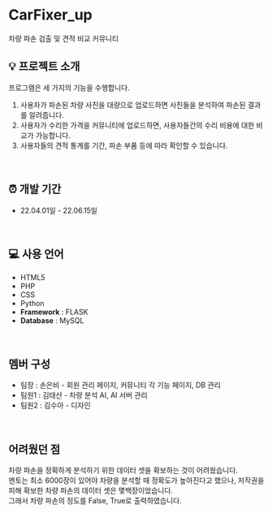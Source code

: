 # CarFixer_up
차량 파손 검출 및 견적 비교 커뮤니티

## 💡 프로젝트 소개
프로그램은 세 가지의 기능을 수행합니다.
1. 사용자가 파손된 차량 사진을 대량으로 업로드하면 사진들을 분석하여 파손된 결과를 알려줍니다.
2. 사용자가 수리한 가격을 커뮤니티에 업로드하면, 사용자들간의 수리 비용에 대한 비교가 가능합니다.
3. 사용자들의 견적 통계를 기간, 파손 부품 등에 따라 확인할 수 있습니다.
<br/>

## ⏰ 개발 기간
* 22.04.01일 - 22.06.15일
<br/>

## 💻 사용 언어
- HTML5
- PHP
- CSS
- Python
- **Framework** : FLASK
- **Database** : MySQL
<br/>

## 멤버 구성
- 팀장 : 손은비 - 회원 관리 페이지, 커뮤니티 각 기능 페이지, DB 관리
- 팀원1 : 김태산 - 차량 분석 AI, AI 서버 관리
- 팀원2 : 김수아 - 디자인
<br/>

## 어려웠던 점
차량 파손을 정확하게 분석하기 위한 데이터 셋을 확보하는 것이 어려웠습니다.<br/>
멘토는 최소 6000장이 있어야 차량을 분석할 때 정확도가 높아진다고 했으나, 저작권을 피해 확보한 
차량 파손의 데이터 셋은 몇백장이었습니다. <br/>그래서 차량 파손의 정도를 False, True로 출력하였습니다.
